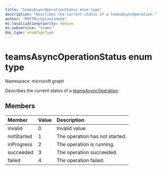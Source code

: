 ```yaml
---
title: "teamsAsyncOperationStatus enum type"
description: "Describes the current status of a teamsAsyncOperation."
author: "MSFTRickyCastaneda"
ms.localizationpriority: medium
ms.subservice: "teams"
doc_type: enumPageType
---
```


# teamsAsyncOperationStatus enum type

Namespace: microsoft.graph



Describes the current status of a [teamsAsyncOperation](teamsasyncoperation.md).

## Members

| Member | Value| Description |
|:---------------|:--------|:----------|
|invalid|0|Invalid value.|
|notStarted|1|The operation has not started.|
|inProgress|2|The operation is running.|
|succeeded|3|The operation succeeded.|
|failed|4|The operation failed.|

